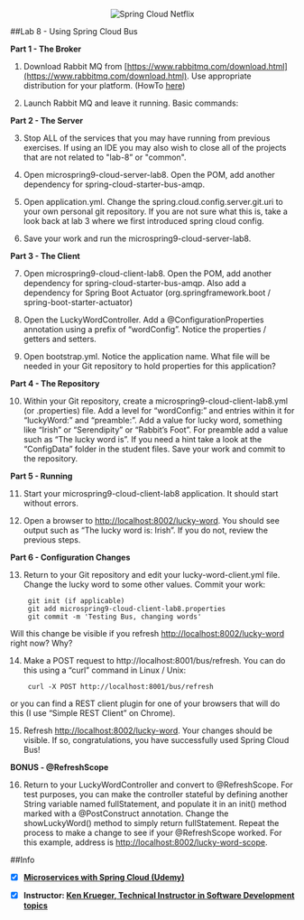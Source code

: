 <p align="center">
  <img src="http://www.gregoriopalama.com/wp-content/uploads/2016/06/cloud.png" alt="Spring Cloud Netflix"/>
</p>

##Lab 8 - Using Spring Cloud Bus

  **Part 1 - The Broker**

1.  Download Rabbit MQ from [https://www.rabbitmq.com/download.html](https://www.rabbitmq.com/download.html).  Use appropriate distribution for your platform. (HowTo [here](https://www.digitalocean.com/community/tutorials/how-to-install-and-manage-rabbitmq))

2.  Launch Rabbit MQ and leave it running. Basic commands:

  **Part 2 - The Server**

3.  Stop ALL of the services that you may have running from previous exercises.  If using an IDE you may also wish to close all of the projects that are not related to "lab-8” or "common".

4.  Open microspring9-cloud-server-lab8.  Open the POM, add another dependency for spring-cloud-starter-bus-amqp.

5.  Open application.yml.  Change the spring.cloud.config.server.git.uri to your own personal git repository.  If you are not sure what this is, take a look back at lab 3 where we first introduced spring cloud config.

6.  Save your work and run the microspring9-cloud-server-lab8.

  **Part 3 - The Client**

7.  Open microspring9-cloud-client-lab8.  Open the POM, add another dependency for spring-cloud-starter-bus-amqp.  Also add a dependency for Spring Boot Actuator (org.springframework.boot / spring-boot-starter-actuator) 

8.  Open the LuckyWordController.  Add a @ConfigurationProperties annotation using a prefix of “wordConfig”.  Notice the properties / getters and setters.

9.  Open bootstrap.yml.  Notice the application name.  What file will be needed in your Git repository to hold properties for this application?

  **Part 4 - The Repository**

10.  Within your Git repository, create a microspring9-cloud-client-lab8.yml (or .properties) file.  Add a level for “wordConfig:” and entries within it for “luckyWord:” and “preamble:”.  Add a value for lucky word, something like “Irish” or “Serendipity” or “Rabbit’s Foot”.  For preamble add a value such as “The lucky word is”.  If you need a hint take a look at the “ConfigData” folder in the student files.  Save your work and commit to the repository.

  **Part 5 - Running**

11.  Start your microspring9-cloud-client-lab8 application.  It should start without errors.

12.  Open a browser to [http://localhost:8002/lucky-word](http://localhost:8002/lucky-word).  You should see output such as “The lucky word is: Irish”.  If you do not, review the previous steps.

  **Part 6 - Configuration Changes**

13.  Return to your Git repository and edit your lucky-word-client.yml file.  Change the lucky word to some other values.  Commit your work:
     ```
      git init (if applicable)
      git add microspring9-cloud-client-lab8.properties 
      git commit -m 'Testing Bus, changing words'
     ```
Will this change be visible if you refresh [http://localhost:8002/lucky-word](http://localhost:8002/lucky-word) right now?  Why?

14.  Make a POST request to http://localhost:8001/bus/refresh.  You can do this using a “curl” command in Linux / Unix:
     ```
      curl -X POST http://localhost:8001/bus/refresh
     ```
or you can find a REST client plugin for one of your browsers that will do this (I use “Simple REST Client” on Chrome).

15.  Refresh [http://localhost:8002/lucky-word](http://localhost:8002/lucky-word).  Your changes should be visible.  If so, congratulations, you have successfully used Spring Cloud Bus!

  **BONUS - @RefreshScope**

16.  Return to your LuckyWordController and convert to @RefreshScope.  For test purposes, you can make the controller stateful by defining another String variable named fullStatement, and populate it in an init() method marked with a @PostConstruct annotation.  Change the showLuckyWord() method to simply return fullStatement.  Repeat the process to make a change to see if your @RefreshScope worked. For this example, address is [http://localhost:8002/lucky-word-scope](http://localhost:8002/lucky-word-scope).

##Info

- [x] **[Microservices with Spring Cloud (Udemy)](https://www.udemy.com/microservices-with-spring-cloud/learn/v4/overview)**

- [x] **Instructor: [Ken Krueger, Technical Instructor in Software Development topics](https://linkedin.com/in/ken-krueger-43670111)**

